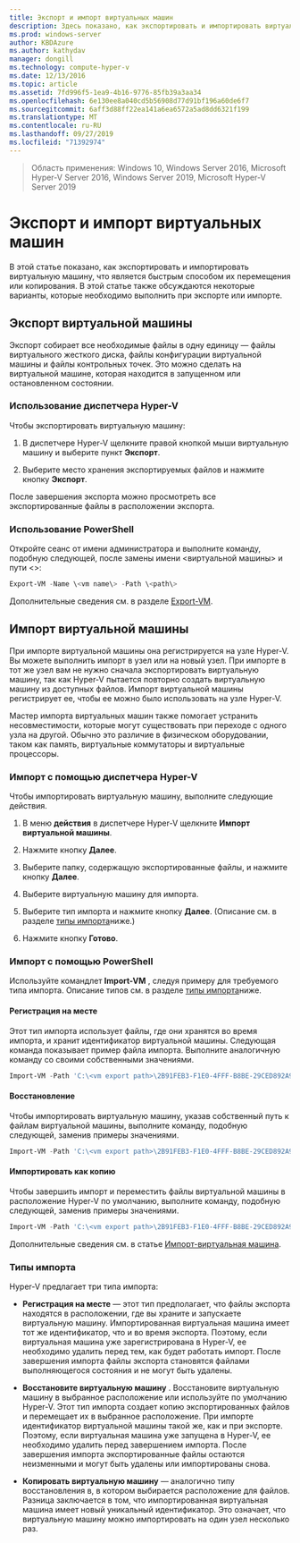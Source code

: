 ```yaml
---
title: Экспорт и импорт виртуальных машин
description: Здесь показано, как экспортировать и импортировать виртуальные машины с помощью диспетчера Hyper-V или Windows PowerShell.
ms.prod: windows-server
author: KBDAzure
ms.author: kathydav
manager: dongill
ms.technology: compute-hyper-v
ms.date: 12/13/2016
ms.topic: article
ms.assetid: 7fd996f5-1ea9-4b16-9776-85fb39a3aa34
ms.openlocfilehash: 6e130ee8a040cd5b56908d77d91bf196a60de6f7
ms.sourcegitcommit: 6aff3d88ff22ea141a6ea6572a5ad8dd6321f199
ms.translationtype: MT
ms.contentlocale: ru-RU
ms.lasthandoff: 09/27/2019
ms.locfileid: "71392974"
---
```

>Область применения: Windows 10, Windows Server 2016, Microsoft Hyper-V Server 2016, Windows Server 2019, Microsoft Hyper-V Server 2019

# <a name="export-and-import-virtual-machines"></a>Экспорт и импорт виртуальных машин

В этой статье показано, как экспортировать и импортировать виртуальную машину, что является быстрым способом их перемещения или копирования. В этой статье также обсуждаются некоторые варианты, которые необходимо выполнить при экспорте или импорте.

## <a name="export-a-virtual-machine"></a>Экспорт виртуальной машины

Экспорт собирает все необходимые файлы в одну единицу — файлы виртуального жесткого диска, файлы конфигурации виртуальной машины и файлы контрольных точек. Это можно сделать на виртуальной машине, которая находится в запущенном или остановленном состоянии.

### <a name="using-hyper-v-manager"></a>Использование диспетчера Hyper-V

Чтобы экспортировать виртуальную машину:

1. В диспетчере Hyper-V щелкните правой кнопкой мыши виртуальную машину и выберите пункт **Экспорт**.

2. Выберите место хранения экспортируемых файлов и нажмите кнопку **Экспорт**.

После завершения экспорта можно просмотреть все экспортированные файлы в расположении экспорта.

### <a name="using-powershell"></a>Использование PowerShell

Откройте сеанс от имени администратора и выполните команду, подобную следующей, после замены имени \<виртуальной машины\> и пути \<\>:

```powershell
Export-VM -Name \<vm name\> -Path \<path\>
```

Дополнительные сведения см. в разделе [Export-VM](https://docs.microsoft.com/powershell/module/hyper-v/export-vm).

## <a name="import-a-virtual-machine"></a>Импорт виртуальной машины 

При импорте виртуальной машины она регистрируется на узле Hyper-V. Вы можете выполнить импорт в узел или на новый узел. При импорте в тот же узел вам не нужно сначала экспортировать виртуальную машину, так как Hyper-V пытается повторно создать виртуальную машину из доступных файлов. Импорт виртуальной машины регистрирует ее, чтобы ее можно было использовать на узле Hyper-V.

Мастер импорта виртуальных машин также помогает устранить несовместимости, которые могут существовать при переходе с одного узла на другой. Обычно это различие в физическом оборудовании, таком как память, виртуальные коммутаторы и виртуальные процессоры.

### <a name="import-using-hyper-v-manager"></a>Импорт с помощью диспетчера Hyper-V

Чтобы импортировать виртуальную машину, выполните следующие действия.

1. В меню **действия** в диспетчере Hyper-V щелкните **Импорт виртуальной машины**.

2. Нажмите кнопку **Далее**.

3. Выберите папку, содержащую экспортированные файлы, и нажмите кнопку **Далее**.

4. Выберите виртуальную машину для импорта.

5. Выберите тип импорта и нажмите кнопку **Далее**. (Описание см. в разделе [типы импорта](#import-types)ниже.)

6. Нажмите кнопку **Готово**.

### <a name="import-using-powershell"></a>Импорт с помощью PowerShell

Используйте командлет **Import-VM** , следуя примеру для требуемого типа импорта. Описание типов см. в разделе [типы импорта](#import-types)ниже. 

#### <a name="register-in-place"></a>Регистрация на месте

Этот тип импорта использует файлы, где они хранятся во время импорта, и хранит идентификатор виртуальной машины. Следующая команда показывает пример файла импорта. Выполните аналогичную команду со своими собственными значениями.

```powershell
Import-VM -Path 'C:\<vm export path>\2B91FEB3-F1E0-4FFF-B8BE-29CED892A95A.vmcx' 
```

#### <a name="restore"></a>Восстановление

Чтобы импортировать виртуальную машину, указав собственный путь к файлам виртуальной машины, выполните команду, подобную следующей, заменив примеры значениями.

```powershell
Import-VM -Path 'C:\<vm export path>\2B91FEB3-F1E0-4FFF-B8BE-29CED892A95A.vmcx' -Copy -VhdDestinationPath 'D:\Virtual Machines\WIN10DOC' -VirtualMachinePath 'D:\Virtual Machines\WIN10DOC'
```

#### <a name="import-as-a-copy"></a>Импортировать как копию

Чтобы завершить импорт и переместить файлы виртуальной машины в расположение Hyper-V по умолчанию, выполните команду, подобную следующей, заменив примеры значениями.

``` PowerShell
Import-VM -Path 'C:\<vm export path>\2B91FEB3-F1E0-4FFF-B8BE-29CED892A95A.vmcx' -Copy -GenerateNewId
```

Дополнительные сведения см. в статье [Импорт-виртуальная машина](https://docs.microsoft.com/powershell/module/hyper-v/import-vm).

### <a name="import-types"></a>Типы импорта

Hyper-V предлагает три типа импорта:

- **Регистрация на месте** — этот тип предполагает, что файлы экспорта находятся в расположении, где вы храните и запускаете виртуальную машину. Импортированная виртуальная машина имеет тот же идентификатор, что и во время экспорта. Поэтому, если виртуальная машина уже зарегистрирована в Hyper-V, ее необходимо удалить перед тем, как будет работать импорт. После завершения импорта файлы экспорта становятся файлами выполняющегося состояния и не могут быть удалены.

- **Восстановите виртуальную машину** . Восстановите виртуальную машину в выбранное расположение или используйте по умолчанию Hyper-V. Этот тип импорта создает копию экспортированных файлов и перемещает их в выбранное расположение. При импорте идентификатор виртуальной машины такой же, как и при экспорте. Поэтому, если виртуальная машина уже запущена в Hyper-V, ее необходимо удалить перед завершением импорта. После завершения импорта экспортированные файлы остаются неизменными и могут быть удалены или импортированы снова.

- **Копировать виртуальную машину** — аналогично типу восстановления в, в котором выбирается расположение для файлов. Разница заключается в том, что импортированная виртуальная машина имеет новый уникальный идентификатор. Это означает, что виртуальную машину можно импортировать на один узел несколько раз.

